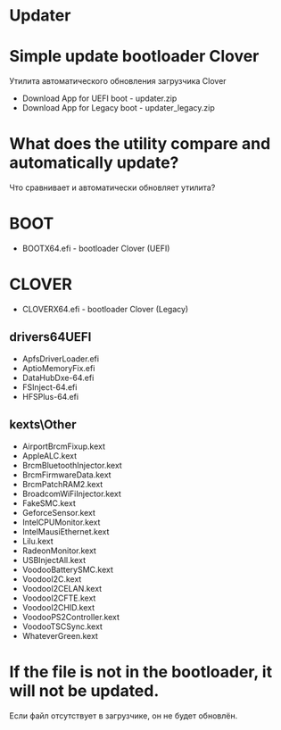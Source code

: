 # Updater
# Simple update bootloader Clover
Утилита автоматического обновления загрузчика Clover

- Download App for UEFI boot - updater.zip
- Download App for Legacy boot - updater_legacy.zip

# What does the utility compare and automatically update?
Что сравнивает и автоматически обновляет утилита?
# BOOT
- BOOTX64.efi - bootloader Clover (UEFI)
# CLOVER
- CLOVERX64.efi - bootloader Clover (Legacy)
## drivers64UEFI
- ApfsDriverLoader.efi
- AptioMemoryFix.efi
- DataHubDxe-64.efi
- FSInject-64.efi
- HFSPlus-64.efi
## kexts\Other
- AirportBrcmFixup.kext
- AppleALC.kext
- BrcmBluetoothInjector.kext
- BrcmFirmwareData.kext
- BrcmPatchRAM2.kext
- BroadcomWiFiInjector.kext
- FakeSMC.kext
- GeforceSensor.kext
- IntelCPUMonitor.kext
- IntelMausiEthernet.kext
- Lilu.kext
- RadeonMonitor.kext
- USBInjectAll.kext
- VoodooBatterySMC.kext
- VoodooI2C.kext
- VoodooI2CELAN.kext
- VoodooI2CFTE.kext
- VoodooI2CHID.kext
- VoodooPS2Controller.kext
- VoodooTSCSync.kext
- WhateverGreen.kext

# If the file is not in the bootloader, it will not be updated.
Если файл отсутствует в загрузчике, он не будет обновлён.
